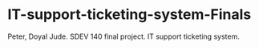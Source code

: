 # IT-support-ticketing-system-Finals
Peter, Doyal Jude. SDEV 140 final project. IT support ticketing system.
